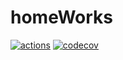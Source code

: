 # homeWorks
[![actions](https://github.com/justasm11/homeWorks/actions/workflows/homeWorks.yaml/badge.svg)](https://github.com/JustasM11/homeWorks/actions)
[![codecov](https://codecov.io/gh/JustasM11/homeWorks/graph/badge.svg?token=PRUJD60O92)](https://codecov.io/gh/JustasM11/homeWorks)
